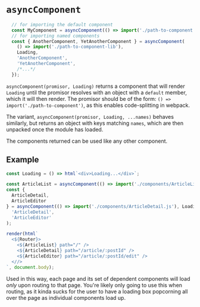 # `asyncComponent`

```javascript
  // for importing the default component
  const MyComponent = asyncComponent(() => import('./path-to-component'), Loading);
  // for importing named components
  const { AnotherComponent, YetAnotherComponent } = asyncComponent(
    () => import('./path-to-component-lib'),
    Loading,
    'AnotherComponent',
    'YetAnotherComponent',
    /*...*/
  });
```

`asyncComponent(promisor, Loading)` returns a component that will render `Loading`
until the promisor resolves with an object with a `default` member, which it will
then render.  The promisor should be of the form: `() => import('./path-to-component')`,
as this enables code-splitting in webpack.

The variant, `asyncComponent(promisor, Loading, ...names)` behaves similarly, but
returns an object with keys matching `names`, which are then unpacked once
the module has loaded.

The components returned can be used like any other component.

## Example

```javascript
const Loading = () => html`<div>Loading...</div>`;

const ArticleList = asyncComponent(() => import('./components/ArticleList.js'), Loading);
const {
  ArticleDetail,
  ArticleEditor
} = asyncComponent(() => import('./components/ArticleDetail.js'), Loading,
  'ArticleDetail',
  'ArticleEditor'
);

render(html`
  <${Router}>
    <${ArticleList} path="/" />
    <${ArticleDetail} path="/article/:postId" />
    <${ArticleEditor} path="/article/:postId/edit" />
  <//>
`, document.body);
```

Used in this way, each page and its set of dependent components will load _only_ upon routing
to that page.  You're likely only going to use this when routing, as it kinda sucks for the user
to have a loading box popcorning all over the page as individual components load up.